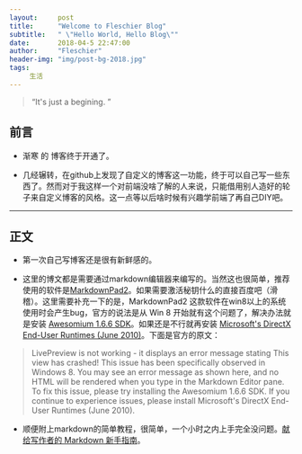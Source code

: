 ```yaml
---
layout:     post
title:      "Welcome to Fleschier Blog"
subtitle:   " \"Hello World, Hello Blog\""
date:       2018-04-5 22:47:00
author:     "Fleschier"
header-img: "img/post-bg-2018.jpg"
tags:
     生活
---
```


> “It's just a begining. ”


## 前言

- 渐寒 的 博客终于开通了。

- 几经辗转，在github上发现了自定义的博客这一功能，终于可以自己写一些东西了。然而对于我这样一个对前端没啥了解的人来说，只能借用别人造好的轮子来自定义博客的风格。这一点等以后啥时候有兴趣学前端了再自己DIY吧。

---

## 正文

- 第一次自己写博客还是很有新鲜感的。

- 这里的博文都是需要通过markdown编辑器来编写的。当然这也很简单，推荐使用的软件是[MarkdownPad2](http://markdownpad.com/)。如果需要激活秘钥什么的直接百度吧（滑稽）。这里需要补充一下的是，MarkdownPad2 这款软件在win8以上的系统使用时会产生bug，官方的说法是从 Win 8 开始就有这个问题了，解决办法就是安装 [Awesomium 1.6.6 SDK](http://markdownpad.com/download/awesomium_v1.6.6_sdk_win.exe)。如果还是不行就再安装 [Microsoft's DirectX End-User Runtimes (June 2010)](http://www.microsoft.com/en-us/download/details.aspx?id=8109)。下面是官方的原文：
>  LivePreview is not working - it displays an error message stating This view has crashed!
This issue has been specifically observed in Windows 8. You may see an error message as shown here, and no HTML will be rendered when you type in the Markdown Editor pane.
To fix this issue, please try installing the Awesomium 1.6.6 SDK.
If you continue to experience issues, please install Microsoft's DirectX End-User Runtimes (June 2010).

- 顺便附上markdown的简单教程，很简单，一个小时之内上手完全没问题。[献给写作者的 Markdown 新手指南](https://www.jianshu.com/p/q81RER)。